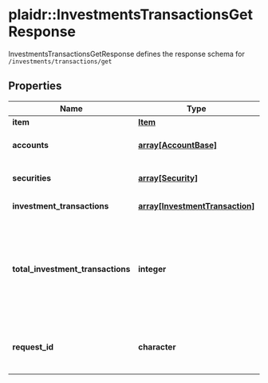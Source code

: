 # plaidr::InvestmentsTransactionsGetResponse

InvestmentsTransactionsGetResponse defines the response schema for `/investments/transactions/get`

## Properties
Name | Type | Description | Notes
------------ | ------------- | ------------- | -------------
**item** | [**Item**](Item.md) |  | 
**accounts** | [**array[AccountBase]**](AccountBase.md) | The accounts for which transaction history is being fetched. | 
**securities** | [**array[Security]**](Security.md) | All securities for which there is a corresponding transaction being fetched. | 
**investment_transactions** | [**array[InvestmentTransaction]**](InvestmentTransaction.md) | The transactions being fetched | 
**total_investment_transactions** | **integer** | The total number of transactions available within the date range specified. If &#x60;total_investment_transactions&#x60; is larger than the size of the &#x60;transactions&#x60; array, more transactions are available and can be fetched via manipulating the &#x60;offset&#x60; parameter.&#39; | 
**request_id** | **character** | A unique identifier for the request, which can be used for troubleshooting. This identifier, like all Plaid identifiers, is case sensitive. | 


